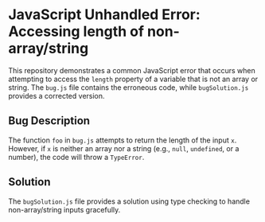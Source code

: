 # JavaScript Unhandled Error: Accessing length of non-array/string

This repository demonstrates a common JavaScript error that occurs when attempting to access the `length` property of a variable that is not an array or string. The `bug.js` file contains the erroneous code, while `bugSolution.js` provides a corrected version.

## Bug Description
The function `foo` in `bug.js` attempts to return the length of the input `x`. However, if `x` is neither an array nor a string (e.g., `null`, `undefined`, or a number), the code will throw a `TypeError`. 

## Solution
The `bugSolution.js` file provides a solution using type checking to handle non-array/string inputs gracefully.